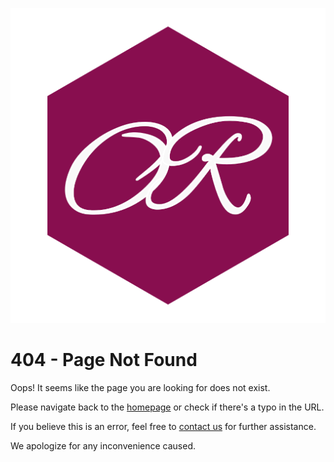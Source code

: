 ![Otoniel Reyes Text](https://raw.githubusercontent.com/kenliten/otonielreyes.com/main/static/logo.png "Otoniel Reyes Logo")

# 404 - Page Not Found

Oops! It seems like the page you are looking for does not exist.

Please navigate back to the [homepage](/) or check if there's a typo in the URL.

If you believe this is an error, feel free to [contact us](mailto:otoniel@otonielreyes.com) for further assistance.

We apologize for any inconvenience caused.
